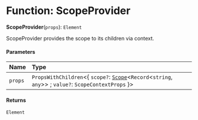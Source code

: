# Function: ScopeProvider

**ScopeProvider**(`props`): `Element`

ScopeProvider provides the scope to its children via context.

#### Parameters

| Name | Type |
| :------ | :------ |
| `props` | `PropsWithChildren`<{ `scope?`: [`Scope`](/en/auto-docs/editor/classes/Scope.md)<`Record`<`string`, `any`>> ; `value?`: `ScopeContextProps`  }> |

#### Returns

`Element`
